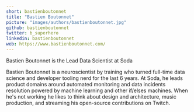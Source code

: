 ```yaml
---
short: bastienboutonnet
title: "Bastien Boutonnet"
picture: "images/authors/bastienboutonnet.jpg"
github: bastienboutonnet
twitter: b_superhero
linkedin: bastienboutonnet
web: https://www.bastienboutonnet.com/
---
```


Bastien Boutonnet is the Lead Data Scientist at Soda

Bastien Boutonnet is a neuroscientist by training who turned full-time data science and developer tooling nerd for the last 6 years. At Soda, he leads product domains around automated monitoring and data incidents resolution powered by machine learning and other if/elses machines. When he's not working he likes to think about design and architecture, music production, and streaming his open-source contributions on Twitch.